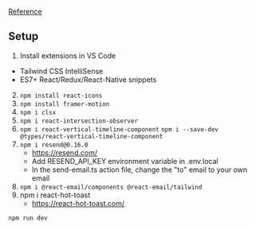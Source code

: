 [Reference](https://youtu.be/sUKptmUVIBM)

## Setup
1. Install extensions in VS Code
  - Tailwind CSS IntelliSense
  - ES7+ React/Redux/React-Native snippets
2. `npm install react-icons`
3. `npm install framer-motion`
4. `npm i clsx`
5. `npm i react-intersection-observer`
6. `npm i react-vertical-timeline-component` `npm i --save-dev @types/react-vertical-timeline-component`
7. `npm i resend@0.16.0`
    - https://resend.com/
    - Add RESEND_API_KEY environment variable in .env.local
    - In the send-email.ts action file, change the "to" email to your own email
8. `npm i @react-email/components @react-email/tailwind`
9. npm i react-hot-toast
    - https://react-hot-toast.com/

`npm run dev`
